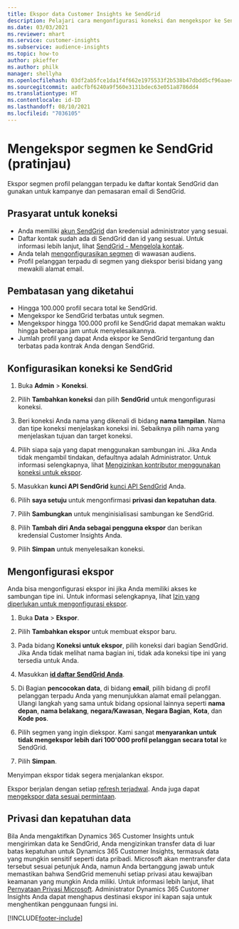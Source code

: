 ```yaml
---
title: Ekspor data Customer Insights ke SendGrid
description: Pelajari cara mengonfigurasi koneksi dan mengekspor ke SendGrid.
ms.date: 03/03/2021
ms.reviewer: mhart
ms.service: customer-insights
ms.subservice: audience-insights
ms.topic: how-to
author: pkieffer
ms.author: philk
manager: shellyha
ms.openlocfilehash: 03df2ab5fce1da1f4f662e1975533f2b538b47dbdd5cf96aae4f1007163e3729
ms.sourcegitcommit: aa0cfbf6240a9f560e3131bdec63e051a8786dd4
ms.translationtype: HT
ms.contentlocale: id-ID
ms.lasthandoff: 08/10/2021
ms.locfileid: "7036105"
---
```

# <a name="export-segments-to-sendgrid-preview"></a>Mengekspor segmen ke SendGrid (pratinjau)

Ekspor segmen profil pelanggan terpadu ke daftar kontak SendGrid dan gunakan untuk kampanye dan pemasaran email di SendGrid. 

## <a name="prerequisites-for-a-connection"></a>Prasyarat untuk koneksi

-   Anda memiliki [akun SendGrid](https://sendgrid.com/) dan kredensial administrator yang sesuai.
-   Daftar kontak sudah ada di SendGrid dan id yang sesuai. Untuk informasi lebih lanjut, lihat [SendGrid - Mengelola kontak](https://sendgrid.com/docs/ui/managing-contacts/create-and-manage-contacts/#manage-contacts).
-   Anda telah [mengonfigurasikan segmen](segments.md) di wawasan audiens.
-   Profil pelanggan terpadu di segmen yang diekspor berisi bidang yang mewakili alamat email.

## <a name="known-limitations"></a>Pembatasan yang diketahui

- Hingga 100.000 profil secara total ke SendGrid.
- Mengekspor ke SendGrid terbatas untuk segmen.
- Mengekspor hingga 100.000 profil ke SendGrid dapat memakan waktu hingga beberapa jam untuk menyelesaikannya. 
- Jumlah profil yang dapat Anda ekspor ke SendGrid tergantung dan terbatas pada kontrak Anda dengan SendGrid.

## <a name="set-up-connection-to-sendgrid"></a>Konfigurasikan koneksi ke SendGrid

1. Buka **Admin** > **Koneksi**.

1. Pilih **Tambahkan koneksi** dan pilih **SendGrid** untuk mengonfigurasi koneksi.

1. Beri koneksi Anda nama yang dikenali di bidang **nama tampilan**. Nama dan tipe koneksi menjelaskan koneksi ini. Sebaiknya pilih nama yang menjelaskan tujuan dan target koneksi.

1. Pilih siapa saja yang dapat menggunakan sambungan ini. Jika Anda tidak mengambil tindakan, defaultnya adalah Administrator. Untuk informasi selengkapnya, lihat [Mengizinkan kontributor menggunakan koneksi untuk ekspor](connections.md#allow-contributors-to-use-a-connection-for-exports).

1. Masukkan **kunci API SendGrid** [kunci API SendGrid](https://sendgrid.com/docs/ui/account-and-settings/api-keys/) Anda.

1. Pilih **saya setuju** untuk mengonfirmasi **privasi dan kepatuhan data**.

1. Pilih **Sambungkan** untuk menginisialisasi sambungan ke SendGrid.

1. Pilih **Tambah diri Anda sebagai pengguna ekspor** dan berikan kredensial Customer Insights Anda.

1. Pilih **Simpan** untuk menyelesaikan koneksi.

## <a name="configure-an-export"></a>Mengonfigurasi ekspor

Anda bisa mengonfigurasi ekspor ini jika Anda memiliki akses ke sambungan tipe ini. Untuk informasi selengkapnya, lihat [Izin yang diperlukan untuk mengonfigurasi ekspor](export-destinations.md#set-up-a-new-export).

1. Buka **Data** > **Ekspor**.

1. Pilih **Tambahkan ekspor** untuk membuat ekspor baru.

1. Pada bidang **Koneksi untuk ekspor**, pilih koneksi dari bagian SendGrid. Jika Anda tidak melihat nama bagian ini, tidak ada koneksi tipe ini yang tersedia untuk Anda.

1. Masukkan **[id daftar SendGrid Anda](https://sendgrid.com/docs/ui/managing-contacts/create-and-manage-contacts/#manage-contacts)**.

1. Di Bagian **pencocokan data**, di bidang **email**, pilih bidang di profil pelanggan terpadu Anda yang menunjukkan alamat email pelanggan. Ulangi langkah yang sama untuk bidang opsional lainnya seperti **nama depan**, **nama belakang**, **negara/Kawasan**, **Negara Bagian**, **Kota**, dan **Kode pos**.

1. Pilih segmen yang ingin diekspor. Kami sangat **menyarankan untuk tidak mengekspor lebih dari 100'000 profil pelanggan secara total** ke SendGrid. 

1. Pilih **Simpan**.

Menyimpan ekspor tidak segera menjalankan ekspor.

Ekspor berjalan dengan setiap [refresh terjadwal](system.md#schedule-tab). Anda juga dapat [mengekspor data sesuai permintaan](export-destinations.md#run-exports-on-demand). 

## <a name="data-privacy-and-compliance"></a>Privasi dan kepatuhan data

Bila Anda mengaktifkan Dynamics 365 Customer Insights untuk mengirimkan data ke SendGrid, Anda mengizinkan transfer data di luar batas kepatuhan untuk Dynamics 365 Customer Insights, termasuk data yang mungkin sensitif seperti data pribadi. Microsoft akan mentransfer data tersebut sesuai petunjuk Anda, namun Anda bertanggung jawab untuk memastikan bahwa SendGrid memenuhi setiap privasi atau kewajiban keamanan yang mungkin Anda miliki. Untuk informasi lebih lanjut, lihat [Pernyataan Privasi Microsoft](https://go.microsoft.com/fwlink/?linkid=396732).
Administrator Dynamics 365 Customer Insights Anda dapat menghapus destinasi ekspor ini kapan saja untuk menghentikan penggunaan fungsi ini.


[!INCLUDE[footer-include](../includes/footer-banner.md)]